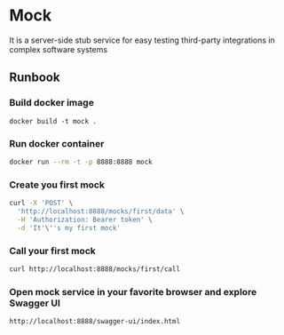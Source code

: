 # Mock

It is a server-side stub service for easy testing third-party integrations in complex software systems

## Runbook

### Build docker image

```shell
docker build -t mock .
```

### Run docker container

```bash
docker run --rm -t -p 8888:8888 mock
```

### Create you first mock

```bash
curl -X 'POST' \
  'http://localhost:8888/mocks/first/data' \
  -H 'Authorization: Bearer token' \
  -d 'It'\''s my first mock'
```

### Call your first mock

```bash
curl http://localhost:8888/mocks/first/call
```

### Open mock service in your favorite browser and explore Swagger UI

```
http://localhost:8888/swagger-ui/index.html
```
